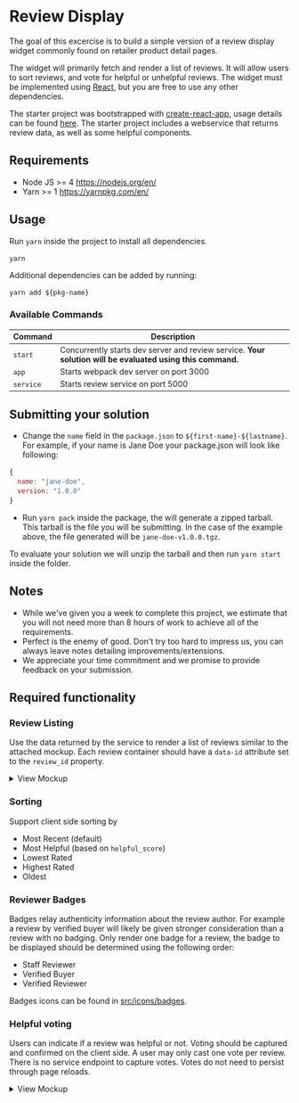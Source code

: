 # Review Display

The goal of this excercise is to build a simple version of a review display widget commonly found on retailer product detail pages.

The widget will primarily fetch and render a list of reviews. It will allow users to sort reviews, and vote for helpful or unhelpful reviews. The widget must be implemented using [React](https://reactjs.org/), but you are free to use any other dependencies.

The starter project was bootstrapped with [create-react-app](https://github.com/facebook/create-react-app), usage details can be found [here](CREATE_REACT_APP_README.md). The starter project includes a webservice that returns review data, as well as some helpful components.

## Requirements

* Node JS >= 4 https://nodejs.org/en/
* Yarn >= 1 https://yarnpkg.com/en/

## Usage

Run `yarn` inside the project to install all dependencies.

```
yarn
```

Additional dependencies can be added by running:

```
yarn add ${pkg-name}
```

### Available Commands

| Command   | Description                                                                                                |
| --------- | ---------------------------------------------------------------------------------------------------------- |
| `start`   | Concurrently starts dev server and review service. **Your solution will be evaluated using this command.** |
| `app`     | Starts webpack dev server on port 3000                                                                     |
| `service` | Starts review service on port 5000                                                                         |

## Submitting your solution

* Change the `name` field in the `package.json` to `${first-name}-${lastname}`. For example, if your name is Jane Doe your package.json will look like following:

```js
{
  name: "jane-doe",
  version: "1.0.0"
}
```

* Run `yarn pack` inside the package, the will generate a zipped tarball. This tarball is the file you will be submitting. In the case of the example above, the file generated will be `jane-doe-v1.0.0.tgz`.

To evaluate your solution we will unzip the tarball and then run `yarn start` inside the folder.

## Notes

* While we've given you a week to complete this project, we estimate that you will not need more than 8 hours of work to achieve all of the requirements.
* Perfect is the enemy of good. Don't try too hard to impress us, you can always leave notes detailing improvements/extensions.
* We appreciate your time commitment and we promise to provide feedback on your submission.

## Required functionality

### Review Listing

Use the data returned by the service to render a list of reviews similar to the attached mockup. Each review container should have a `data-id` attribute set to the `review_id` property.

<details>
<summary>View Mockup</summary>
<img src="mockups/review-display.png" />
</details>

### Sorting

Support client side sorting by

* Most Recent (default)
* Most Helpful (based on `helpful_score`)
* Lowest Rated
* Highest Rated
* Oldest

### Reviewer Badges

Badges relay authenticity information about the review author. For example a review by verified buyer will likely be given stronger consideration than a review with no badging. Only render one badge for a review, the badge to be displayed should be determined using the following order:

* Staff Reviewer
* Verified Buyer
* Verified Reviewer

Badges icons can be found in [src/icons/badges](src/icons/badges.js).

### Helpful voting

Users can indicate if a review was helpful or not. Voting should be captured and confirmed on the client side. A user may only cast one vote per review. There is no service endpoint to capture votes. Votes do not need to persist through page reloads.

<details>
<summary>View Mockup</summary>
<img src="mockups/voting.gif" style="padding:20px 10px 10px;background-color:white;box-shadow: 0 2px 2px 0 rgba(0, 0, 0, 0.24);"/>
</video>
</details>
